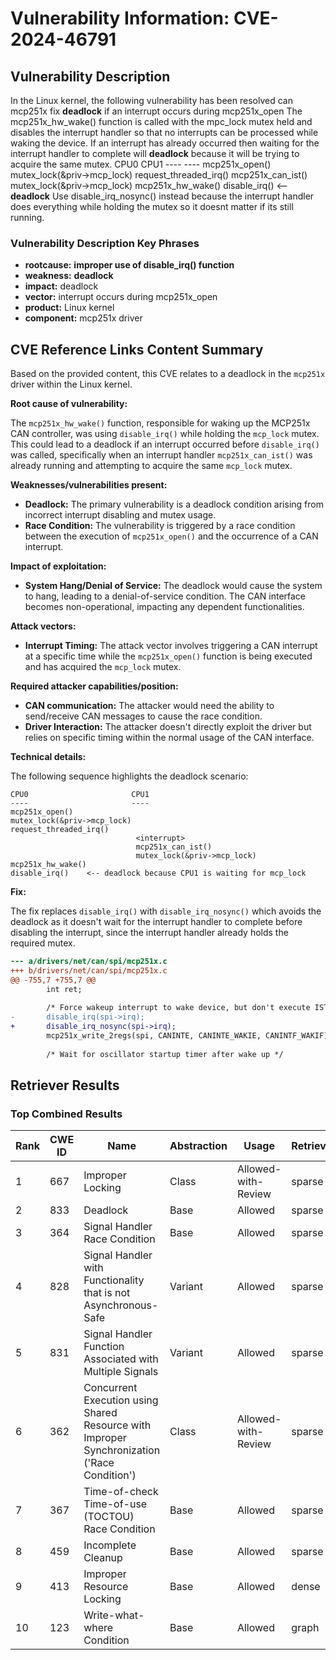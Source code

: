 # Vulnerability Information: CVE-2024-46791

## Vulnerability Description
In the Linux kernel, the following vulnerability has been resolved can mcp251x fix **deadlock** if an interrupt occurs during mcp251x_open The mcp251x_hw_wake() function is called with the mpc_lock mutex held and disables the interrupt handler so that no interrupts can be processed while waking the device. If an interrupt has already occurred then waiting for the interrupt handler to complete will **deadlock** because it will be trying to acquire the same mutex. CPU0 CPU1 ---- ---- mcp251x_open() mutex_lock(&priv->mcp_lock) request_threaded_irq() mcp251x_can_ist() mutex_lock(&priv->mcp_lock) mcp251x_hw_wake() disable_irq() <-- **deadlock** Use disable_irq_nosync() instead because the interrupt handler does everything while holding the mutex so it doesnt matter if its still running.

### Vulnerability Description Key Phrases
- **rootcause:** **improper use of disable_irq() function**
- **weakness:** **deadlock**
- **impact:** deadlock
- **vector:** interrupt occurs during mcp251x_open
- **product:** Linux kernel
- **component:** mcp251x driver

## CVE Reference Links Content Summary
Based on the provided content, this CVE relates to a deadlock in the `mcp251x` driver within the Linux kernel.

**Root cause of vulnerability:**

The `mcp251x_hw_wake()` function, responsible for waking up the MCP251x CAN controller, was using `disable_irq()` while holding the `mcp_lock` mutex. This could lead to a deadlock if an interrupt occurred before `disable_irq()` was called, specifically when an interrupt handler `mcp251x_can_ist()` was already running and attempting to acquire the same `mcp_lock` mutex.

**Weaknesses/vulnerabilities present:**

- **Deadlock:** The primary vulnerability is a deadlock condition arising from incorrect interrupt disabling and mutex usage.
- **Race Condition:** The vulnerability is triggered by a race condition between the execution of `mcp251x_open()` and the occurrence of a CAN interrupt.

**Impact of exploitation:**

- **System Hang/Denial of Service:** The deadlock would cause the system to hang, leading to a denial-of-service condition. The CAN interface becomes non-operational, impacting any dependent functionalities.

**Attack vectors:**

- **Interrupt Timing:**  The attack vector involves triggering a CAN interrupt at a specific time while the `mcp251x_open()` function is being executed and  has acquired the `mcp_lock` mutex.

**Required attacker capabilities/position:**

- **CAN communication:** The attacker would need the ability to send/receive CAN messages to cause the race condition.
- **Driver Interaction:** The attacker doesn't directly exploit the driver but relies on specific timing within the normal usage of the CAN interface.

**Technical details:**

The following sequence highlights the deadlock scenario:

```
CPU0                       CPU1
----                       ----
mcp251x_open()
mutex_lock(&priv->mcp_lock)
request_threaded_irq()
                            <interrupt>
                            mcp251x_can_ist()
                            mutex_lock(&priv->mcp_lock)
mcp251x_hw_wake()
disable_irq()    <-- deadlock because CPU1 is waiting for mcp_lock
```

**Fix:**

The fix replaces `disable_irq()` with `disable_irq_nosync()` which avoids the deadlock as it doesn't wait for the interrupt handler to complete before disabling the interrupt, since the interrupt handler already holds the required mutex.
```diff
--- a/drivers/net/can/spi/mcp251x.c
+++ b/drivers/net/can/spi/mcp251x.c
@@ -755,7 +755,7 @@
        int ret;
 
        /* Force wakeup interrupt to wake device, but don't execute IST */
-       disable_irq(spi->irq);
+       disable_irq_nosync(spi->irq);
        mcp251x_write_2regs(spi, CANINTE, CANINTE_WAKIE, CANINTF_WAKIF);
 
        /* Wait for oscillator startup timer after wake up */
```

## Retriever Results

### Top Combined Results

| Rank | CWE ID | Name | Abstraction | Usage  | Retrievers | Individual Scores |
|------|--------|------|-------------|-------|------------|-------------------|
| 1 | 667 | Improper Locking | Class | Allowed-with-Review | sparse | 0.565 |
| 2 | 833 | Deadlock | Base | Allowed | sparse | 0.530 |
| 3 | 364 | Signal Handler Race Condition | Base | Allowed | sparse | 0.528 |
| 4 | 828 | Signal Handler with Functionality that is not Asynchronous-Safe | Variant | Allowed | sparse | 0.503 |
| 5 | 831 | Signal Handler Function Associated with Multiple Signals | Variant | Allowed | sparse | 0.486 |
| 6 | 362 | Concurrent Execution using Shared Resource with Improper Synchronization ('Race Condition') | Class | Allowed-with-Review | sparse | 0.462 |
| 7 | 367 | Time-of-check Time-of-use (TOCTOU) Race Condition | Base | Allowed | sparse | 0.460 |
| 8 | 459 | Incomplete Cleanup | Base | Allowed | sparse | 0.447 |
| 9 | 413 | Improper Resource Locking | Base | Allowed | dense | 0.499 |
| 10 | 123 | Write-what-where Condition | Base | Allowed | graph | 0.002 |

